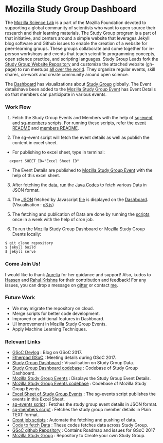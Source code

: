 # Mozilla Study Group Dashboard

The [Mozilla Science Lab](https://science.mozilla.org/) is a part of the Mozilla Foundation devoted to supporting a global community of scientists who want to open source their research and their learning materials. The Study Group program is a part of that initiative, and centers around a simple website that leverages Jekyll blog software and Github issues to enable the creation of a website for peer-learning groups. These groups collaborate and come together for in-person workshops and events that teach scientific programming concepts, open science practice, and scripting languages. Study Group Leads fork the [Study Group Website Repository](https://github.com/mozillascience/studyGroup) and customize the attached website (gh-page) to run meetups [all over the world](https://science.mozilla.org/programs/studygroups). They organize regular events, skill shares, co-work and create community around open science.  

The [Dashboard](https://anamikad.github.io/) has visualizations about [Study Group](https://github.com/mozillascience/studyGroup) globally. The Event detailshave been added to the [Mozilla Study Group Event](https://mozillascience.github.io/studyGroupEvents/) has Event Details so that members can participate in various events.

### Work Flow 

1) Fetch the Study Group Events and Members with the help of [sg-event](https://github.com/auremoser/sg-events) and [sg-members](https://github.com/AnamikaD/AnamikaD.github.io/tree/master/code/sg-members) scripts. For running these scripts, refer the [event README](https://github.com/auremoser/sg-events/blob/master/README.md) and [members README]().

2) The sg-event script will fetch the event details as well as publish the content in excel sheet.
  - For publishing to excel sheet, type in terminal:
```
  export SHEET_ID="Excel Sheet ID"
```
  - The Event Details are published to [Mozilla Study Group Event](https://mozillascience.github.io/studyGroupEvents/) with the help of this excel sheet.

3) After fetching the [data](https://github.com/auremoser/sg-events/tree/master/data), [run](https://github.com/AnamikaD/AnamikaD.github.io/blob/master/scripts/Auto_json.sh) the [Java Codes](https://github.com/AnamikaD/AnamikaD.github.io/tree/master/code) to fetch various Data in JSON format.

4) The [JSON](https://github.com/AnamikaD/AnamikaD.github.io/tree/master/data) fetched by Javascript [file](https://github.com/AnamikaD/AnamikaD.github.io/tree/master/js) is displayed on the [Dashboard](https://anamikad.github.io/). (Visualisation : [c3.js](http://c3js.org/gettingstarted.html)) 

5) The fetching and publication of Data are done by running the [scripts](https://github.com/AnamikaD/AnamikaD.github.io/tree/master/scripts) once in a week with the help of cron job.

6) To run the Mozilla Study Group Dashboard or Mozilla Study Group Events locally:
```
$ git clone repository
$ jekyll build
$ jekyll serve
```
### Come Join Us!
I would like to thank [Aurelia](https://github.com/auremoser) for her guidance and support! Also, kudos to [Hassen](https://github.com/HassenPy) and [Rahul Krishna](https://github.com/rahulkrishnan98) for their contribution and feedback! For any issues, you can drop a message on [gitter](https://gitter.im/mozillascience/studyGroup) or contact [me](https://gitter.im/AnamikaD).

### Future Work
- We may migrate the repository on cloud.
- Merge scripts for better code development.
- Improved or additional features in Dashboard.
- UI improvement in Mozilla Study Group Events.
- Apply Machine Learning Techniques.

### Relevant Links

- [GSoC Devlog](https://mozillascience.github.io/studyGroup-GSOC/index.html) : Blog on GSoC 2017.
- [Etherpad GSoC](https://public.etherpad-mozilla.org/p/sg-gsoc-checkin) : Meeting details during GSoC 2017.
- [Study Group Dashboard](https://anamikad.github.io/) : Visualisation on Study Group Data.
- [Study Group Dashboard codebase](https://github.com/AnamikaD/AnamikaD.github.io) : Codebase of Study Group Dashboard.
- [Mozilla Study Group Events](https://mozillascience.github.io/studyGroupEvents/) : Displays the Study Group Event Details.
- [Mozilla Study Group Events codebase](https://github.com/mozillascience/studyGroupEvents) : Codebase of Mozilla Study Group Events.
- [Excel Sheet of Study Group Events](https://docs.google.com/spreadsheets/d/1vBP7CnFS7tl1lvSZtZ9X-Wy9UdfHOCjwKKHt-mf8Po0/pubhtml) : The sg-events script publishes the events in this Excel Sheet.  
- [sg-events script](https://github.com/auremoser/sg-events) : Fetches the study group event details in JSON format.
- [sg-members script](https://github.com/AnamikaD/AnamikaD.github.io/tree/master/code/sg-members) : Fetches the study group member details in Plain TEXT format.
- [Cront job scripts](https://github.com/AnamikaD/AnamikaD.github.io/tree/master/scripts) : Automate the fetching and pushing of data.
- [Code to fetch Data](https://github.com/AnamikaD/AnamikaD.github.io/tree/master/code) : These codes fetches data across Study Group.
- [GSoC github Repository](https://github.com/mozillascience/studyGroup-GSOC/) : Contains Roadmap and issues for GSoC 2017
- [Mozilla Study Group](https://github.com/mozillascience/studyGroup) : Repository to Create your own Study Group.
